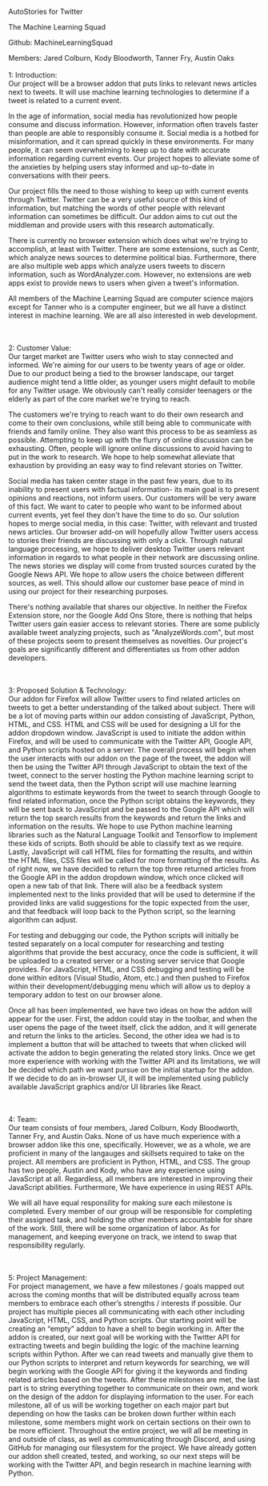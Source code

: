 AutoStories for Twitter

The Machine Learning Squad

Github: MachineLearningSquad

Members: Jared Colburn, Kody Bloodworth, Tanner Fry, Austin Oaks
</br></br>
1: Introduction:</br>
Our project will be a browser addon that puts links to relevant news articles next to tweets. It will use machine learning technologies to determine if a tweet is related to a current event.
  
In the age of information, social media has revolutionized how people consume and discuss information. However, information often travels faster than people are able to responsibly consume it. Social media is a hotbed for misinformation, and it can spread quickly in these environments. For many people, it can seem overwhelming to keep up to date with accurate information regarding current events. Our project hopes to alleviate some of the anxieties by helping users stay informed and up-to-date in conversations with their peers.  
  
Our project fills the need to those wishing to keep up with current events through Twitter. Twitter can be a very useful source of this kind of information, but matching the words of other people with relevant information can sometimes be difficult. Our addon aims to cut out the middleman and provide users with this research automatically.

There is currently no browser extension which does what we're trying to accomplish, at least with Twitter. There are some extensions, such as Centr, which analyze news sources to determine political bias. Furthermore, there are also multiple web apps which analyze users tweets to discern information, such as WordAnalyzer.com. However, no extensions are web apps exist to provide news to users when given a tweet's information.

All members of the Machine Learning Squad are computer science majors except for Tanner who is a computer engineer, but we all have a distinct interest in machine learning. We are all also interested in web development.
</br></br></br>
  
    
2: Customer Value:</br>
Our target market are Twitter users who wish to stay connected and informed. We're aiming for our users to be twenty years of age or older. Due to our product being a tied to the browser landscape, our target audience might tend a little older, as younger users might default to mobile for any Twitter usage. We obviously can't really consider teenagers or the elderly as part of the core market we're trying to reach.  
  
The customers we're trying to reach want to do their own research and come to their own conclusions, while still being able to communicate with friends and family online. They also want this process to be as seamless as possible. Attempting to keep up with the flurry of online discussion can be exhausting. Often, people will ignore online discussions to avoid having to put in the work to research. We hope to help somewhat alleviate that exhaustion by providing an easy way to find relevant stories on Twitter.  
  
Social media has taken center stage in the past few years, due to its inability to present users with factual information- its main goal is to present opinions and reactions, not inform users. Our customers will be very aware of this fact. We want to cater to people who want to be informed about current events, yet feel they don't have the time to do so. Our solution hopes to merge social media, in this case: Twitter, with relevant and trusted news articles. Our browser add-on will hopefully allow Twitter users access to stories their friends are discussing with only a click. Through natural language processing, we hope to deliver desktop Twitter users relevant information in regards to what people in their network are discussing online. The news stories we display will come from trusted sources curated by the Google News API. We hope to allow users the choice between different sources, as well. This should allow our customer base peace of mind in using our project for their researching purposes.
  
There's nothing available that shares our objective. In neither the Firefox Extension store, nor the Google Add Ons Store, there is nothing that helps Twitter users gain easier access to relevant stories. There are some publicly available tweet analyzing projects, such as "AnalyzeWords.com", but most of these projects seem to present themselves as novelties. Our project's goals are significantly different and differentiates us from other addon developers.
</br></br></br>
  
    
3: Proposed Solution & Technology:</br>
Our addon for Firefox will allow Twitter users to find related articles on tweets to get a better understanding of the talked about subject. There will be a lot of moving parts within our addon consisting of JavaScript, Python, HTML, and CSS. HTML and CSS will be used for designing a UI for the addon dropdown window. JavaScript is used to initiate the addon within Firefox, and will be used to communicate with the Twitter API, Google API, and Python scripts hosted on a server. The overall process will begin when the user interacts with our addon on the page of the tweet, the addon will then be using the Twitter API through JavaScript to obtain the text of the tweet, connect to the server hosting the Python machine learning script to send the tweet data, then the Python script will use machine learning algorithms to estimate keywords from the tweet to search through Google to find related information, once the Python script obtains the keywords, they will be sent back to JavaScript and be passed to the Google API which will return the top search results from the keywords and return the links and information on the results. We hope to use Python machine learning libraries such as the Natural Language Toolkit and Tensorflow to implement these kids of scripts. Both should be able to classify text as we require. Lastly, JavaScript will call HTML files for formatting the results, and within the HTML files, CSS files will be called for more formatting of the results. As of right now, we have decided to return the top three returned articles from the Google API in the addon dropdown window, which once clicked will open a new tab of that link. There will also be a feedback system implemented next to the links provided that will be used to determine if the provided links are valid suggestions for the topic expected from the user, and that feedback will loop back to the Python script, so the learning algorithm can adjust.  
  
For testing and debugging our code, the Python scripts will initially be tested separately on a local computer for researching and testing algorithms that provide the best accuracy, once the code is sufficient, it will be uploaded to a created server or a hosting server service that Google provides. For JavaScript, HTML, and CSS debugging and testing will be done within editors (Visual Studio, Atom, etc.) and then pushed to Firefox within their development/debugging menu which will allow us to deploy a temporary addon to test on our browser alone.  
  
Once all has been implemented, we have two ideas on how the addon will appear for the user. First, the addon could stay in the toolbar, and when the user opens the page of the tweet itself, click the addon, and it will generate and return the links to the articles. Second, the other idea we had is to implement a button that will be attached to tweets that when clicked will activate the addon to begin generating the related story links. Once we get more experience with working with the Twitter API and its limitations, we will be decided which path we want pursue on the initial startup for the addon. If we decide to do an in-browser UI, it will be implemented using publicly available JavaScript graphics and/or UI libraries like React.
</br></br></br>
  
    
4: Team:</br>
Our team consists of four members, Jared Colburn, Kody Bloodworth, Tanner Fry, and Austin Oaks. None of us have much experience 
with a browser addon like this one, specifically. However, we as a whole, we are proficient in many of the langauges and skillsets required to take on the project. All members are proficient in Python, HTML, and CSS. The group has two people, Austin and Kody, who have any experience using JavaScript at all. Regardless, all members are interested in improving their JavaScript abilities. Furthermore, We have experience in using REST APIs. 

We will all have equal responsility for making sure each milestone is completed. Every member of our group will be responsible for completing their assigned task, and holding the other members accountable for share of the work. Still, there will be some organization of labor. As for management, and keeping everyone on track, we intend to swap that responsibility regularly.
</br></br></br>
  
    
5: Project Management:</br>
For project management, we have a few milestones / goals mapped out across the coming months that will be distributed equally across team members to embrace each other’s strengths / interests if possible. Our project has multiple pieces all communicating with each other including JavaScript, HTML, CSS, and Python scripts. Our starting point will be creating an “empty” addon to have a shell to begin working in. After the addon is created, our next goal will be working with the Twitter API for extracting tweets and begin building the logic of the machine learning scripts within Python. After we can read tweets and manually give them to our Python scripts to interpret and return keywords for searching, we will begin working with the Google API for giving it the keywords and finding related articles based on the tweets. After these milestones are met, the last part is to string everything together to communicate on their own, and work on the design of the addon for displaying information to the user. For each milestone, all of us will be working together on each major part but depending on how the tasks can be broken down further within each milestone, some members might work on certain sections on their own to be more efficient. Throughout the entire project, we will all be meeting in and outside of class, as well as communicating through Discord, and using GitHub for managing our filesystem for the project. We have already gotten our addon shell created, tested, and working, so our next steps will be working with the Twitter API, and begin research in machine learning with Python.

